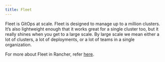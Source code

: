 ```yaml
---
title: Fleet
---
```


Fleet is GitOps at scale. Fleet is designed to manage up to a million clusters. It’s also lightweight enough that it works great for a single cluster too, but it really shines when you get to a large scale. By large scale we mean either a lot of clusters, a lot of deployments, or a lot of teams in a single organization. 

For more about Fleet in Rancher, refer [here](../docs/reference-guides/integrations-in-rancher/fleet/gitops-at-scale.md).